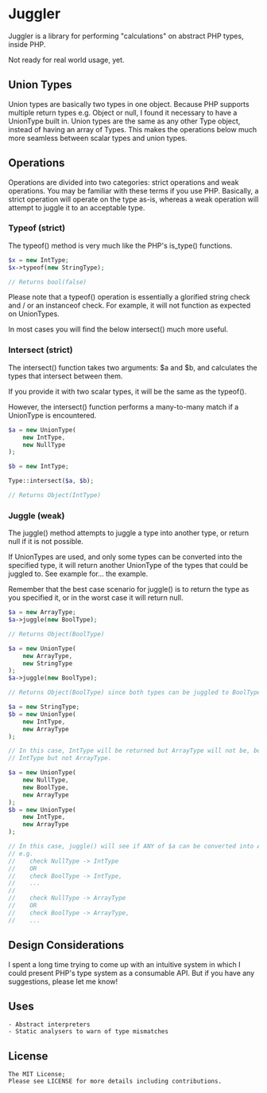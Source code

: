 Juggler
=======

Juggler is a library for performing "calculations" on abstract PHP types, inside PHP.

Not ready for real world usage, yet.

## Union Types

Union types are basically two types in one object. Because PHP supports multiple return types e.g. Object or null, I
found it necessary to have a UnionType built in. Union types are the same as any other Type object, instead
of having an array of Types. This makes the operations below much more seamless between scalar types and union types.

## Operations

Operations are divided into two categories: strict operations and weak operations. You may be familiar with these
terms if you use PHP. Basically, a strict operation will operate on the type as-is, whereas a weak operation will
attempt to juggle it to an acceptable type.

### Typeof (strict)

The typeof() method is very much like the PHP's is_type() functions.

```php
$x = new IntType;
$x->typeof(new StringType);

// Returns bool(false)
```

Please note that a typeof() operation is essentially a glorified string check and / or an instanceof check.
For example, it will not function as expected on UnionTypes.

In most cases you will find the below intersect() much more useful.

### Intersect (strict)

The intersect() function takes two arguments: $a and $b, and calculates the types that intersect between them.

If you provide it with two scalar types, it will be the same as the typeof().

However, the intersect() function performs a many-to-many match if a UnionType is encountered.

```php
$a = new UnionType(
    new IntType,
    new NullType
);

$b = new IntType;

Type::intersect($a, $b);

// Returns Object(IntType)
```

### Juggle (weak)

The juggle() method attempts to juggle a type into another type, or return null if it is not possible.

If UnionTypes are used, and only some types can be converted into the specified type, it will return another
UnionType of the types that could be juggled to. See example for... the example.

Remember that the best case scenario for juggle() is to return the type as you specified it, or in the worst case
it will return null.

```php
$a = new ArrayType;
$a->juggle(new BoolType);

// Returns Object(BoolType)

$a = new UnionType(
    new ArrayType,
    new StringType
);
$a->juggle(new BoolType);

// Returns Object(BoolType) since both types can be juggled to BoolType.

$a = new StringType;
$b = new UnionType(
    new IntType,
    new ArrayType
);

// In this case, IntType will be returned but ArrayType will not be, because StringType can be converted into
// IntType but not ArrayType.

$a = new UnionType(
    new NullType,
    new BoolType,
    new ArrayType
);
$b = new UnionType(
    new IntType,
    new ArrayType
);

// In this case, juggle() will see if ANY of $a can be converted into ANY of $b.
// e.g.
//    check NullType -> IntType
//    OR
//    check BoolType -> IntType,
//    ...
//    
//    check NullType -> ArrayType
//    OR
//    check BoolType -> ArrayType,
//    ...
```

## Design Considerations

I spent a long time trying to come up with an intuitive system in which I could present PHP's type system
as a consumable API. But if you have any suggestions, please let me know!

## Uses

    - Abstract interpreters
    - Static analysers to warn of type mismatches

## License

    The MIT License; 
    Please see LICENSE for more details including contributions.
